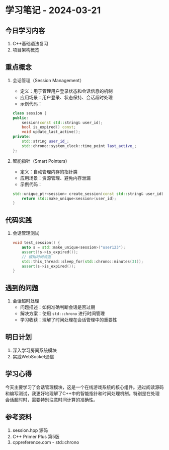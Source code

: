 # 学习笔记 - 2024-03-21

## 今日学习内容
1. C++基础语法复习
2. 项目架构概览

## 重点概念
1. 会话管理（Session Management）
   - 定义：用于管理用户登录状态和会话信息的机制
   - 应用场景：用户登录、状态保持、会话超时处理
   - 示例代码：
   ```cpp
   class session {
   public:
       session(const std::string& user_id);
       bool is_expired() const;
       void update_last_active();
   private:
       std::string user_id_;
       std::chrono::system_clock::time_point last_active_;
   };
   ```

2. 智能指针（Smart Pointers）
   - 定义：自动管理内存的指针类
   - 应用场景：资源管理、避免内存泄漏
   - 示例代码：
   ```cpp
   std::unique_ptr<session> create_session(const std::string& user_id) {
       return std::make_unique<session>(user_id);
   }
   ```

## 代码实践
1. 会话管理测试
   ```cpp
   void test_session() {
       auto s = std::make_unique<session>("user123");
       assert(!s->is_expired());
       // 模拟时间流逝
       std::this_thread::sleep_for(std::chrono::minutes(31));
       assert(s->is_expired());
   }
   ```

## 遇到的问题
1. 会话超时处理
   - 问题描述：如何准确判断会话是否过期
   - 解决方案：使用 `std::chrono` 进行时间管理
   - 学习收获：理解了时间处理在会话管理中的重要性

## 明日计划
1. 深入学习房间系统模块
2. 实践WebSocket通信

## 学习心得
今天主要学习了会话管理模块，这是一个在线游戏系统的核心组件。通过阅读源码和编写测试，我更好地理解了C++中的智能指针和时间处理机制。特别是在处理会话超时时，需要特别注意时间计算的准确性。

## 参考资料
1. session.hpp 源码
2. C++ Primer Plus 第5版
3. cppreference.com - std::chrono 